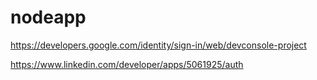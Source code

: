 # nodeapp
<!-- SOCIAL AUTH GOOGLE  -->
https://developers.google.com/identity/sign-in/web/devconsole-project


https://www.linkedin.com/developer/apps/5061925/auth